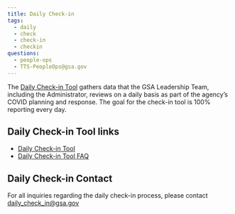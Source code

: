 ```yaml
---
title: Daily Check-in
tags:
  - daily
  - check
  - check-in
  - checkin
questions:
  - people-ops
  - TTS-PeopleOps@gsa.gov
---
```


The [Daily Check-in Tool](https://docs.google.com/forms/d/e/1FAIpQLSfYiHZUx3FzMtK8pWr6uaq8G3thltGK7hUaGmyhDLBSERfx2w/viewform) gathers data that the GSA Leadership Team, including the Administrator, reviews on a daily basis as part of the agency’s COVID planning and response. The goal for the check-in tool is 100% reporting every day.  

## Daily Check-in Tool links

* [Daily Check-in Tool](https://docs.google.com/forms/d/e/1FAIpQLSfYiHZUx3FzMtK8pWr6uaq8G3thltGK7hUaGmyhDLBSERfx2w/viewform)
* [Daily Check-in Tool FAQ](https://docs.google.com/document/d/1vlzoHxjd3VeSpG-UOKvyTi1EeIHzn4nRrRcpnIdXvio/edit)

## Daily Check-in Contact

For all inquiries regarding the daily check-in process, please contact [daily_check_in@gsa.gov](mailto:daily_check_in@gsa.gov)
